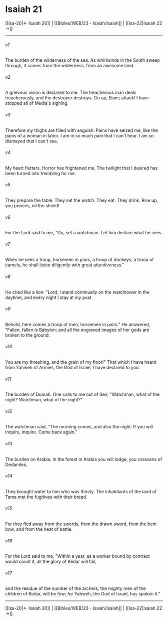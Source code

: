 # Isaiah 21

[[Isa-20|← Isaiah 20]] | [[Bibles/WEB/23 - Isaiah/Isaiah]] | [[Isa-22|Isaiah 22 →]]
***



###### v1 
The burden of the wilderness of the sea. As whirlwinds in the South sweep through, it comes from the wilderness, from an awesome land. 

###### v2 
A grievous vision is declared to me. The treacherous man deals treacherously, and the destroyer destroys. Go up, Elam; attack! I have stopped all of Media's sighing. 

###### v3 
Therefore my thighs are filled with anguish. Pains have seized me, like the pains of a woman in labor. I am in so much pain that I can't hear. I am so dismayed that I can't see. 

###### v4 
My heart flutters. Horror has frightened me. The twilight that I desired has been turned into trembling for me. 

###### v5 
They prepare the table. They set the watch. They eat. They drink. Rise up, you princes, oil the shield! 

###### v6 
For the Lord said to me, "Go, set a watchman. Let him declare what he sees. 

###### v7 
When he sees a troop, horsemen in pairs, a troop of donkeys, a troop of camels, he shall listen diligently with great attentiveness." 

###### v8 
He cried like a lion: "Lord, I stand continually on the watchtower in the daytime, and every night I stay at my post. 

###### v9 
Behold, here comes a troop of men, horsemen in pairs." He answered, "Fallen, fallen is Babylon; and all the engraved images of her gods are broken to the ground. 

###### v10 
You are my threshing, and the grain of my floor!" That which I have heard from Yahweh of Armies, the God of Israel, I have declared to you. 

###### v11 
The burden of Dumah. One calls to me out of Seir, "Watchman, what of the night? Watchman, what of the night?" 

###### v12 
The watchman said, "The morning comes, and also the night. If you will inquire, inquire. Come back again." 

###### v13 
The burden on Arabia. In the forest in Arabia you will lodge, you caravans of Dedanites. 

###### v14 
They brought water to him who was thirsty. The inhabitants of the land of Tema met the fugitives with their bread. 

###### v15 
For they fled away from the swords, from the drawn sword, from the bent bow, and from the heat of battle. 

###### v16 
For the Lord said to me, "Within a year, as a worker bound by contract would count it, all the glory of Kedar will fail, 

###### v17 
and the residue of the number of the archers, the mighty men of the children of Kedar, will be few; for Yahweh, the God of Israel, has spoken it."

***
[[Isa-20|← Isaiah 20]] | [[Bibles/WEB/23 - Isaiah/Isaiah]] | [[Isa-22|Isaiah 22 →]]
